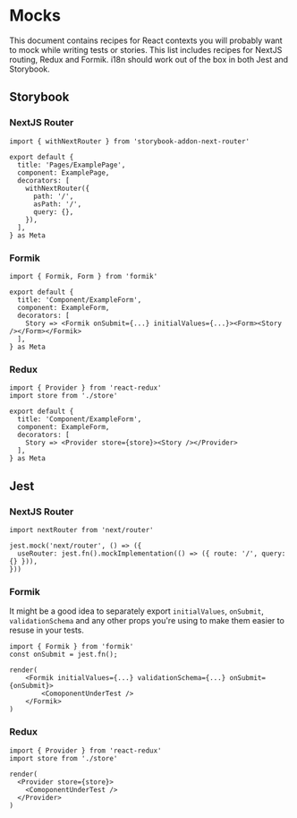 # Mocks

This document contains recipes for React contexts you will probably want to mock while writing tests or stories.
This list includes recipes for NextJS routing, Redux and Formik.
i18n should work out of the box in both Jest and Storybook.

## Storybook

### NextJS Router

```JSX
import { withNextRouter } from 'storybook-addon-next-router'

export default {
  title: 'Pages/ExamplePage',
  component: ExamplePage,
  decorators: [
    withNextRouter({
      path: '/',
      asPath: '/',
      query: {},
    }),
  ],
} as Meta
```

### Formik

```JSX
import { Formik, Form } from 'formik'

export default {
  title: 'Component/ExampleForm',
  component: ExampleForm,
  decorators: [
    Story => <Formik onSubmit={...} initialValues={...}><Form><Story /></Form></Formik>
  ],
} as Meta
```

### Redux

```JSX
import { Provider } from 'react-redux'
import store from './store'

export default {
  title: 'Component/ExampleForm',
  component: ExampleForm,
  decorators: [
    Story => <Provider store={store}><Story /></Provider>
  ],
} as Meta
```

## Jest

### NextJS Router

```JSX
import nextRouter from 'next/router'

jest.mock('next/router', () => ({
  useRouter: jest.fn().mockImplementation(() => ({ route: '/', query: {} })),
}))
```

### Formik

It might be a good idea to separately export `initialValues`, `onSubmit`, `validationSchema` and
any other props you're using to make them easier to resuse in your tests.

```JSX
import { Formik } from 'formik'
const onSubmit = jest.fn();

render(
    <Formik initialValues={...} validationSchema={...} onSubmit={onSubmit}>
        <ComoponentUnderTest />
    </Formik>
)
```

### Redux

```JSX
import { Provider } from 'react-redux'
import store from './store'

render(
  <Provider store={store}>
    <ComoponentUnderTest />
  </Provider>
)
```
